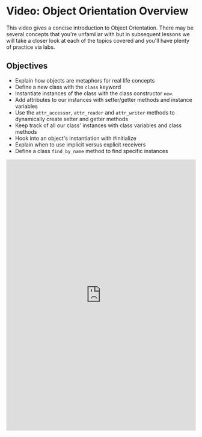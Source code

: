 # Video: Object Orientation Overview

This video gives a concise introduction to Object Orientation. There may be several concepts that you're unfamiliar with but in subsequent lessons we will take a closer look at each of the topics covered and you'll have plenty of practice via labs. 

## Objectives

- Explain how objects are metaphors for real life concepts
- Define a new class with the `class` keyword
- Instantiate instances of the class with the class constructor `new`.
- Add attributes to our instances with setter/getter methods and instance variables
- Use the `attr_accessor`, `attr_reader` and `attr_writer` methods to dynamically create setter and getter methods
- Keep track of all our class' instances with class variables and class methods
- Hook into an object's instantiation with #initialize
- Explain when to use implicit versus explicit receivers
- Define a class `find_by_name` method to find specific instances

<iframe width="100%" height="720" src="https://www.youtube.com/embed/Z_IoQCVNWtM?rel=0&amp;showinfo=0" frameborder="0" allowfullscreen></iframe>
